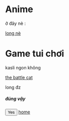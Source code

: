 <!DOCTYPE html>
<head>
<meta charset="UTF-8" >
<title>hello</title>
<html lang="vie">
</head>
<body> 
<h1>Anime</h1>
<p>ở đây nè : </p>
<a href="https://studyenglish.edu.vn/amp/hinh-nen-wibu-a51947.html">long nè</a>
<h1>Game tui chơi</h1>
<p>kasli ngon không</p>
<a href="https://battle-cats.fandom.com/wiki/Battle_Cats_Wiki">the battle cat </a>
<p>long đz</p>
		<h5>đúng vậy</h5>
		<button>Yes</button>
<a href="hello.">home</a>

</body>
</html>
